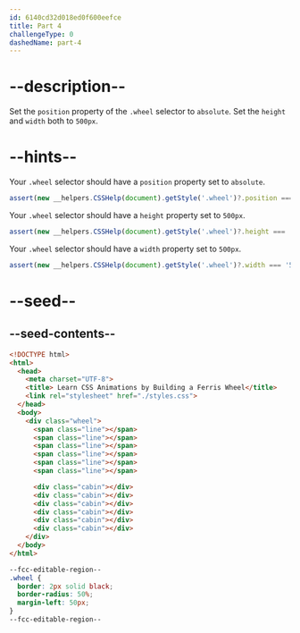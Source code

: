 ```yaml
---
id: 6140cd32d018ed0f600eefce
title: Part 4
challengeType: 0
dashedName: part-4
---
```


# --description--

Set the `position` property of the `.wheel` selector to `absolute`. Set the `height` and `width` both to `500px`.

# --hints--

Your `.wheel` selector should have a `position` property set to `absolute`.

```js
assert(new __helpers.CSSHelp(document).getStyle('.wheel')?.position === 'absolute');
```

Your `.wheel` selector should have a `height` property set to `500px`.

```js
assert(new __helpers.CSSHelp(document).getStyle('.wheel')?.height === '500px');
```

Your `.wheel` selector should have a `width` property set to `500px`.

```js
assert(new __helpers.CSSHelp(document).getStyle('.wheel')?.width === '500px');
```

# --seed--

## --seed-contents--

```html
<!DOCTYPE html>
<html>
  <head>
    <meta charset="UTF-8">
    <title> Learn CSS Animations by Building a Ferris Wheel</title>
    <link rel="stylesheet" href="./styles.css">
  </head>
  <body>
    <div class="wheel">
      <span class="line"></span>
      <span class="line"></span>
      <span class="line"></span>
      <span class="line"></span>
      <span class="line"></span>
      <span class="line"></span>

      <div class="cabin"></div>
      <div class="cabin"></div>
      <div class="cabin"></div>
      <div class="cabin"></div>
      <div class="cabin"></div>
      <div class="cabin"></div>
    </div>
  </body>
</html>
```

```css
--fcc-editable-region--
.wheel {
  border: 2px solid black;
  border-radius: 50%;
  margin-left: 50px;
}
--fcc-editable-region--
```
